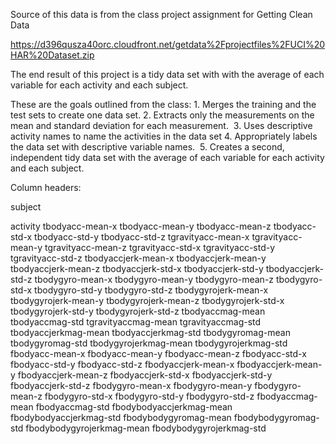 Source of this data is from the class project assignment for Getting Clean Data

https://d396qusza40orc.cloudfront.net/getdata%2Fprojectfiles%2FUCI%20HAR%20Dataset.zip

The end result of this project is a tidy data set with with the average of each variable for each activity and each subject.


These are the goals outlined from the class:
	1.	Merges the training and the test sets to create one data set.
	2.	Extracts only the measurements on the mean and standard deviation for each measurement. 
	3.	Uses descriptive activity names to name the activities in the data set
	4.	Appropriately labels the data set with descriptive variable names. 
	5.	Creates a second, independent tidy data set with the average of each variable for each activity and each subject. 


Column headers:

subject

activity
tbodyacc-mean-x
tbodyacc-mean-y
tbodyacc-mean-z
tbodyacc-std-x
tbodyacc-std-y
tbodyacc-std-z
tgravityacc-mean-x
tgravityacc-mean-y
tgravityacc-mean-z
tgravityacc-std-x
tgravityacc-std-y
tgravityacc-std-z
tbodyaccjerk-mean-x
tbodyaccjerk-mean-y
tbodyaccjerk-mean-z
tbodyaccjerk-std-x
tbodyaccjerk-std-y
tbodyaccjerk-std-z
tbodygyro-mean-x
tbodygyro-mean-y
tbodygyro-mean-z
tbodygyro-std-x
tbodygyro-std-y
tbodygyro-std-z
tbodygyrojerk-mean-x
tbodygyrojerk-mean-y
tbodygyrojerk-mean-z
tbodygyrojerk-std-x
tbodygyrojerk-std-y
tbodygyrojerk-std-z
tbodyaccmag-mean
tbodyaccmag-std
tgravityaccmag-mean
tgravityaccmag-std
tbodyaccjerkmag-mean
tbodyaccjerkmag-std
tbodygyromag-mean
tbodygyromag-std
tbodygyrojerkmag-mean
tbodygyrojerkmag-std
fbodyacc-mean-x
fbodyacc-mean-y
fbodyacc-mean-z
fbodyacc-std-x
fbodyacc-std-y
fbodyacc-std-z
fbodyaccjerk-mean-x
fbodyaccjerk-mean-y
fbodyaccjerk-mean-z
fbodyaccjerk-std-x
fbodyaccjerk-std-y
fbodyaccjerk-std-z
fbodygyro-mean-x
fbodygyro-mean-y
fbodygyro-mean-z
fbodygyro-std-x
fbodygyro-std-y
fbodygyro-std-z
fbodyaccmag-mean
fbodyaccmag-std
fbodybodyaccjerkmag-mean
fbodybodyaccjerkmag-std
fbodybodygyromag-mean
fbodybodygyromag-std
fbodybodygyrojerkmag-mean
fbodybodygyrojerkmag-std
